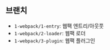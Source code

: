 ## 브랜치

- `1-webpack/1-entry`: 웹팩 엔트리/아웃풋
- `1-webpack/2-loader`: 웹팩 로더
- `1-webpack/3-plugin`: 웹팩 플러그인

